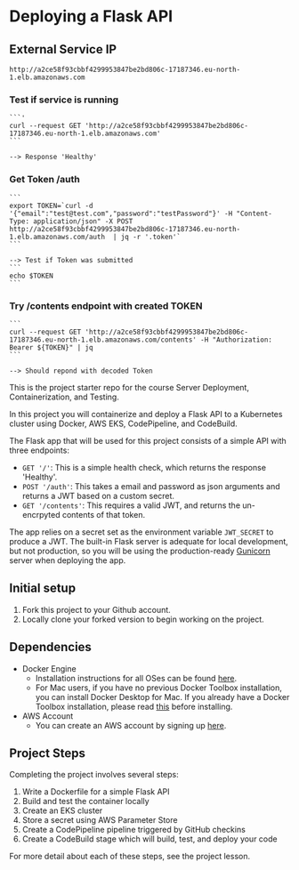 # Deploying a Flask API

## External Service IP
    http://a2ce58f93cbbf4299953847be2bd806c-17187346.eu-north-1.elb.amazonaws.com

### Test if service is running
    ```'
    curl --request GET 'http://a2ce58f93cbbf4299953847be2bd806c-17187346.eu-north-1.elb.amazonaws.com'
    ```

    --> Response 'Healthy'

### Get Token /auth
    ```
    export TOKEN=`curl -d '{"email":"test@test.com","password":"testPassword"}' -H "Content-Type: application/json" -X POST http://a2ce58f93cbbf4299953847be2bd806c-17187346.eu-north-1.elb.amazonaws.com/auth  | jq -r '.token'`
    ```

    --> Test if Token was submitted
    ```
    echo $TOKEN
    ```

 ### Try /contents endpoint with created TOKEN
    ```
    curl --request GET 'http://a2ce58f93cbbf4299953847be2bd806c-17187346.eu-north-1.elb.amazonaws.com/contents' -H "Authorization: Bearer ${TOKEN}" | jq
    ```

    --> Should repond with decoded Token 






This is the project starter repo for the course Server Deployment, Containerization, and Testing.

In this project you will containerize and deploy a Flask API to a Kubernetes cluster using Docker, AWS EKS, CodePipeline, and CodeBuild.

The Flask app that will be used for this project consists of a simple API with three endpoints:

- `GET '/'`: This is a simple health check, which returns the response 'Healthy'. 
- `POST '/auth'`: This takes a email and password as json arguments and returns a JWT based on a custom secret.
- `GET '/contents'`: This requires a valid JWT, and returns the un-encrpyted contents of that token. 

The app relies on a secret set as the environment variable `JWT_SECRET` to produce a JWT. The built-in Flask server is adequate for local development, but not production, so you will be using the production-ready [Gunicorn](https://gunicorn.org/) server when deploying the app.

## Initial setup
1. Fork this project to your Github account.
2. Locally clone your forked version to begin working on the project.

## Dependencies

- Docker Engine
    - Installation instructions for all OSes can be found [here](https://docs.docker.com/install/).
    - For Mac users, if you have no previous Docker Toolbox installation, you can install Docker Desktop for Mac. If you already have a Docker Toolbox installation, please read [this](https://docs.docker.com/docker-for-mac/docker-toolbox/) before installing.
 - AWS Account
     - You can create an AWS account by signing up [here](https://aws.amazon.com/#).
     
## Project Steps

Completing the project involves several steps:

1. Write a Dockerfile for a simple Flask API
2. Build and test the container locally
3. Create an EKS cluster
4. Store a secret using AWS Parameter Store
5. Create a CodePipeline pipeline triggered by GitHub checkins
6. Create a CodeBuild stage which will build, test, and deploy your code

For more detail about each of these steps, see the project lesson.
